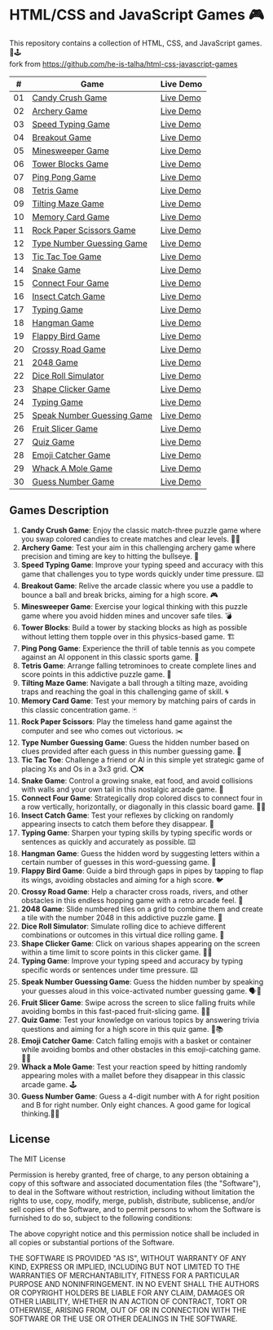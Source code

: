 # HTML/CSS and JavaScript Games 🎮

This repository contains a collection of HTML, CSS, and JavaScript games. 🎯🕹</br>
fork from https://github.com/he-is-talha/html-css-javascript-games

|  #  | Game                                           | Live Demo |
| :-: | ---------------------------------------------- | --------- |
| 01  | [Candy Crush Game](https://github.com/leoncoolmoon/html-css-javascript-games/tree/main/01-Candy-Crush-Game)     | [Live Demo](https://leoncoolmoon.github.io/html-css-javascript-games/01-Candy-Crush-Game/) |
| 02  | [Archery Game](https://github.com/leoncoolmoon/html-css-javascript-games/tree/main/02-Archery-Game)     | [Live Demo](https://leoncoolmoon.github.io/html-css-javascript-games/02-Archery-Game/) |
| 03  | [Speed Typing Game](https://github.com/leoncoolmoon/html-css-javascript-games/tree/main/03-Speed-Typing-Game) | [Live Demo](https://leoncoolmoon.github.io/html-css-javascript-games/03-Speed-Typing-Game/) |
| 04  | [Breakout Game](https://github.com/leoncoolmoon/html-css-javascript-games/tree/main/04-Breakout-Game)           | [Live Demo](https://leoncoolmoon.github.io/html-css-javascript-games/04-Breakout-Game/) |
| 05  | [Minesweeper Game](https://github.com/leoncoolmoon/html-css-javascript-games/tree/main/05-Minesweeper-Game)       | [Live Demo](https://leoncoolmoon.github.io/html-css-javascript-games/05-Minesweeper-Game/) |
| 06  | [Tower Blocks Game](https://github.com/leoncoolmoon/html-css-javascript-games/tree/main/06-Tower-Blocks) | [Live Demo](https://leoncoolmoon.github.io/html-css-javascript-games/06-Tower-Blocks/) |
| 07  | [Ping Pong Game](https://github.com/leoncoolmoon/html-css-javascript-games/tree/main/07-Ping-Pong-Game) | [Live Demo](https://leoncoolmoon.github.io/html-css-javascript-games/07-Ping-Pong-Game/) |
| 08  | [Tetris Game](https://github.com/leoncoolmoon/html-css-javascript-games/tree/main/08-Tetris-Game) | [Live Demo](https://leoncoolmoon.github.io/html-css-javascript-games/08-Tetris-Game/) |
| 09  | [Tilting Maze Game](https://github.com/leoncoolmoon/html-css-javascript-games/tree/main/09-Tilting-Maze-Game)       | [Live Demo](https://leoncoolmoon.github.io/html-css-javascript-games/09-Tilting-Maze-Game/) |
| 10  | [Memory Card Game](https://github.com/leoncoolmoon/html-css-javascript-games/tree/main/10-Memory-Card-Game)                   | [Live Demo](https://leoncoolmoon.github.io/html-css-javascript-games/10-Memory-Card-Game/) |
| 11  | [Rock Paper Scissors Game](https://github.com/leoncoolmoon/html-css-javascript-games/tree/main/11-Rock-Paper-Scissors)                   | [Live Demo](https://leoncoolmoon.github.io/html-css-javascript-games/11-Rock-Paper-Scissors/) |
| 12  | [Type Number Guessing Game](https://github.com/leoncoolmoon/html-css-javascript-games/tree/main/12-Type-Number-Guessing-Game)                   | [Live Demo](https://leoncoolmoon.github.io/html-css-javascript-games/12-Type-Number-Guessing-Game/) |
| 13  | [Tic Tac Toe Game](https://github.com/leoncoolmoon/html-css-javascript-games/tree/main/13-Tic-Tac-Toe)                   | [Live Demo](https://leoncoolmoon.github.io/html-css-javascript-games/13-Tic-Tac-Toe/) |
| 14  | [Snake Game](https://github.com/leoncoolmoon/html-css-javascript-games/tree/main/14-Snake-Game)                   | [Live Demo](https://leoncoolmoon.github.io/html-css-javascript-games/14-Snake-Game/) |
| 15  | [Connect Four Game](https://github.com/leoncoolmoon/html-css-javascript-games/tree/main/15-Connect-Four-Game)                   | [Live Demo](https://leoncoolmoon.github.io/html-css-javascript-games/15-Connect-Four-Game/) |
| 16  | [Insect Catch Game](https://github.com/leoncoolmoon/html-css-javascript-games/tree/main/16-Insect-Catch-Game)                   | [Live Demo](https://leoncoolmoon.github.io/html-css-javascript-games/16-Insect-Catch-Game/) |
| 17  | [Typing Game](https://github.com/leoncoolmoon/html-css-javascript-games/tree/main/17-Typing-Game)                   | [Live Demo](https://leoncoolmoon.github.io/html-css-javascript-games/17-Typing-Game/) |
| 18  | [Hangman Game](https://github.com/leoncoolmoon/html-css-javascript-games/tree/main/18-Hangman-Game)                   | [Live Demo](https://leoncoolmoon.github.io/html-css-javascript-games/18-Hangman-Game/) |
| 19  | [Flappy Bird Game](https://github.com/leoncoolmoon/html-css-javascript-games/tree/main/19-Flappy-Bird-Game)                   | [Live Demo](https://leoncoolmoon.github.io/html-css-javascript-games/19-Flappy-Bird-Game/) |
| 20  | [Crossy Road Game](https://github.com/leoncoolmoon/html-css-javascript-games/tree/main/20-Crossy-Road-Game)                   | [Live Demo](https://leoncoolmoon.github.io/html-css-javascript-games/20-Crossy-Road-Game/) |
| 21  | [2048 Game](https://github.com/leoncoolmoon/html-css-javascript-games/tree/main/21-2048-Game)                   | [Live Demo](https://leoncoolmoon.github.io/html-css-javascript-games/21-2048-Game/) |
| 22  | [Dice Roll Simulator](https://github.com/leoncoolmoon/html-css-javascript-games/tree/main/22-Dice-Roll-Simulator)                   | [Live Demo](https://leoncoolmoon.github.io/html-css-javascript-games/22-Dice-Roll-Simulator/) |
| 23  | [Shape Clicker Game](https://github.com/leoncoolmoon/html-css-javascript-games/tree/main/23-Shape-Clicker-Game)                   | [Live Demo](https://leoncoolmoon.github.io/html-css-javascript-games/23-Shape-Clicker-Game/) |
| 24  | [Typing Game](https://github.com/leoncoolmoon/html-css-javascript-games/tree/main/24-Typing-Game)                   | [Live Demo](https://leoncoolmoon.github.io/html-css-javascript-games/24-Typing-Game/) |
| 25  | [Speak Number Guessing Game](https://github.com/leoncoolmoon/html-css-javascript-games/tree/main/25-Speak-Number-Guessing-Game)                   | [Live Demo](https://leoncoolmoon.github.io/html-css-javascript-games/25-Speak-Number-Guessing-Game/) |
| 26  | [Fruit Slicer Game](https://github.com/leoncoolmoon/html-css-javascript-games/tree/main/26-Fruit-Slicer-Game)                   | [Live Demo](https://leoncoolmoon.github.io/html-css-javascript-games/26-Fruit-Slicer-Game/) |
| 27  | [Quiz Game](https://github.com/leoncoolmoon/html-css-javascript-games/tree/main/27-Quiz-Game)                   | [Live Demo](https://leoncoolmoon.github.io/html-css-javascript-games/27-Quiz-Game/) |
| 28  | [Emoji Catcher Game](https://github.com/leoncoolmoon/html-css-javascript-games/tree/main/28-Emoji-Catcher-Game)                   | [Live Demo](https://leoncoolmoon.github.io/html-css-javascript-games/28-Emoji-Catcher-Game/) |
| 29  | [Whack A Mole Game](https://github.com/leoncoolmoon/html-css-javascript-games/tree/main/29-Whack-A-Mole-Game)                   | [Live Demo](https://leoncoolmoon.github.io/html-css-javascript-games/29-Whack-A-Mole-Game/) |
| 30  | [Guess Number Game](https://github.com/leoncoolmoon/html-css-javascript-games/tree/main/30-Guess-Number-Game)                   | [Live Demo](https://leoncoolmoon.github.io/html-css-javascript-games/30-Guess-Number-Game/) |
## Games Description

1. **Candy Crush Game**: Enjoy the classic match-three puzzle game where you swap colored candies to create matches and clear levels. 🍬🍭
2. **Archery Game**: Test your aim in this challenging archery game where precision and timing are key to hitting the bullseye. 🏹
3. **Speed Typing Game**: Improve your typing speed and accuracy with this game that challenges you to type words quickly under time pressure. ⌨️
4. **Breakout Game**: Relive the arcade classic where you use a paddle to bounce a ball and break bricks, aiming for a high score. 🎮
5. **Minesweeper Game**: Exercise your logical thinking with this puzzle game where you avoid hidden mines and uncover safe tiles. 💣
6. **Tower Blocks**: Build a tower by stacking blocks as high as possible without letting them topple over in this physics-based game. 🏗️
7. **Ping Pong Game**: Experience the thrill of table tennis as you compete against an AI opponent in this classic sports game. 🏓
8. **Tetris Game**: Arrange falling tetrominoes to create complete lines and score points in this addictive puzzle game. 🧱
9. **Tilting Maze Game**: Navigate a ball through a tilting maze, avoiding traps and reaching the goal in this challenging game of skill. 🌀
10. **Memory Card Game**: Test your memory by matching pairs of cards in this classic concentration game. 🃏
11. **Rock Paper Scissors**: Play the timeless hand game against the computer and see who comes out victorious. ✂️
12. **Type Number Guessing Game**: Guess the hidden number based on clues provided after each guess in this number guessing game. 🔢
13. **Tic Tac Toe**: Challenge a friend or AI in this simple yet strategic game of placing Xs and Os in a 3x3 grid. ⭕❌
14. **Snake Game**: Control a growing snake, eat food, and avoid collisions with walls and your own tail in this nostalgic arcade game. 🐍
15. **Connect Four Game**: Strategically drop colored discs to connect four in a row vertically, horizontally, or diagonally in this classic board game. 🔵🔴
16. **Insect Catch Game**: Test your reflexes by clicking on randomly appearing insects to catch them before they disappear. 🐞
17. **Typing Game**: Sharpen your typing skills by typing specific words or sentences as quickly and accurately as possible. ⌨️
18. **Hangman Game**: Guess the hidden word by suggesting letters within a certain number of guesses in this word-guessing game. 🎩
19. **Flappy Bird Game**: Guide a bird through gaps in pipes by tapping to flap its wings, avoiding obstacles and aiming for a high score. 🐦
20. **Crossy Road Game**: Help a character cross roads, rivers, and other obstacles in this endless hopping game with a retro arcade feel. 🚦
21. **2048 Game**: Slide numbered tiles on a grid to combine them and create a tile with the number 2048 in this addictive puzzle game. 🧩
22. **Dice Roll Simulator**: Simulate rolling dice to achieve different combinations or outcomes in this virtual dice rolling game. 🎲
23. **Shape Clicker Game**: Click on various shapes appearing on the screen within a time limit to score points in this clicker game. 🔷🔶
24. **Typing Game**: Improve your typing speed and accuracy by typing specific words or sentences under time pressure. ⌨️
25. **Speak Number Guessing Game**: Guess the hidden number by speaking your guesses aloud in this voice-activated number guessing game. 🗣️🔢
26. **Fruit Slicer Game**: Swipe across the screen to slice falling fruits while avoiding bombs in this fast-paced fruit-slicing game. 🍉🔪
27. **Quiz Game**: Test your knowledge on various topics by answering trivia questions and aiming for a high score in this quiz game. 🧠📚
28. **Emoji Catcher Game**: Catch falling emojis with a basket or container while avoiding bombs and other obstacles in this emoji-catching game. 🎯😄
29. **Whack a Mole Game**: Test your reaction speed by hitting randomly appearing moles with a mallet before they disappear in this classic arcade game. 🕹️
30. **Guess Number Game**: Guess a 4-digit number with A for right position and B for right number. Only eight chances. A good game for logical thinking.🧠🤖

## License

The MIT License

Permission is hereby granted, free of charge, to any person obtaining a copy
of this software and associated documentation files (the "Software"), to deal
in the Software without restriction, including without limitation the rights
to use, copy, modify, merge, publish, distribute, sublicense, and/or sell
copies of the Software, and to permit persons to whom the Software is
furnished to do so, subject to the following conditions:

The above copyright notice and this permission notice shall be included in
all copies or substantial portions of the Software.

THE SOFTWARE IS PROVIDED "AS IS", WITHOUT WARRANTY OF ANY KIND, EXPRESS OR
IMPLIED, INCLUDING BUT NOT LIMITED TO THE WARRANTIES OF MERCHANTABILITY,
FITNESS FOR A PARTICULAR PURPOSE AND NONINFRINGEMENT. IN NO EVENT SHALL THE
AUTHORS OR COPYRIGHT HOLDERS BE LIABLE FOR ANY CLAIM, DAMAGES OR OTHER
LIABILITY, WHETHER IN AN ACTION OF CONTRACT, TORT OR OTHERWISE, ARISING FROM,
OUT OF OR IN CONNECTION WITH THE SOFTWARE OR THE USE OR OTHER DEALINGS IN
THE SOFTWARE.
